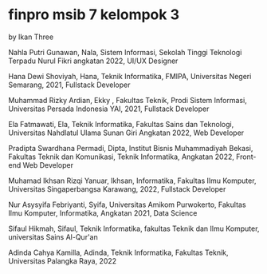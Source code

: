 # finpro msib 7 kelompok 3

by Ikan Three

Nahla Putri Gunawan, Nala, Sistem Informasi, Sekolah Tinggi Teknologi Terpadu Nurul Fikri angkatan 2022, UI/UX Designer

Hana Dewi Shoviyah, Hana, Teknik Informatika, FMIPA, Universitas Negeri Semarang, 2021, Fullstack Developer

Muhammad Rizky Ardian, Ekky , Fakultas Teknik, Prodi Sistem Informasi, Universitas Persada Indonesia YAI, 2021, Fullstack Developer

Ela Fatmawati, Ela, Teknik Informatika, Fakultas Sains dan Teknologi, Universitas Nahdlatul Ulama Sunan Giri Angkatan 2022, Web Developer

Pradipta Swardhana Permadi, Dipta, Institut Bisnis Muhammadiyah Bekasi, Fakultas Teknik dan Komunikasi, Teknik Informatika, Angkatan 2022, Front-end Web Developer

Muhamad Ikhsan Rizqi Yanuar, Ikhsan, Informatika, Fakultas Ilmu Komputer, Universitas Singaperbangsa Karawang, 2022, Fullstack Developer

Nur Asysyifa Febriyanti, Syifa, Universitas Amikom Purwokerto, Fakultas Ilmu Komputer, Informatika, Angkatan 2021, Data Science

Sifaul Hikmah, Sifaul, Teknik Informatika, fakultas Teknik dan Ilmu Komputer, universitas Sains Al-Qur'an

Adinda Cahya Kamilla, Adinda, Teknik Informatika, Fakultas Teknik, Universitas Palangka Raya, 2022
